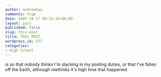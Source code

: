 ```yaml
---
author: andrewhao
comments: true
date: 2005-10-17 09:22:18+00:00
layout: post
published: false
slug: this-post
title: THIS POST
wordpress_id: 577
categories:
- High School
---
```


is so that nobody thinks I'm slacking in my posting duties, or that I've fallen off the Earth, although methinks it's high time that happened.
